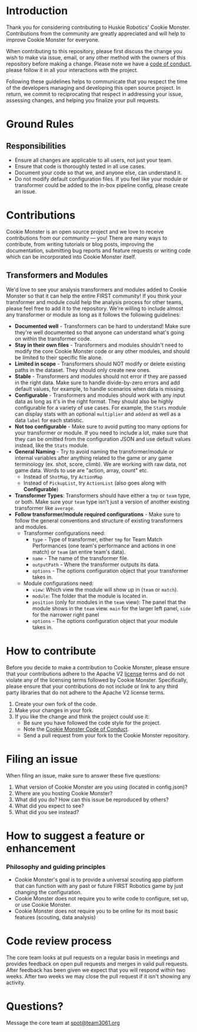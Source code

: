 # Introduction

Thank you for considering contributing to Huskie Robotics' Cookie Monster. Contributions from the community are greatly appreciated and will help to improve Cookie Monster for everyone.

When contributing to this repository, please first discuss the change you wish to make via issue, email, or any other method with the owners of this repository before making a change.
Please note we have a [code of conduct](CODE_OF_CONDUCT.md), please follow it in all your interactions with the project.

Following these guidelines helps to communicate that you respect the time of the developers managing and developing this open source project. In return, we commit to  reciprocating  that respect in addressing your issue, assessing changes, and helping you finalize your pull requests.


# Ground Rules
## Responsibilities
* Ensure all changes are applicable to all users, not just your team.
* Ensure that code is thoroughly tested in all use cases.
* Document your code so that we, and anyone else, can understand it.
* Do not modify default configuration files. If you feel like your module or transformer could be added to the in-box pipeline config, please create an issue.

# Contributions

Cookie Monster is an open source project and we love to receive contributions from our community — you! There are many ways to contribute, from writing tutorials or blog posts, improving the documentation, submitting bug reports and feature requests or writing code which can be incorporated into Cookie Monster itself.

## Transformers and Modules
We'd love to see your analysis transformers and modules added to Cookie Monster so that it can help the entire FIRST community! If you think your transformer and module could help the analysis process for other teams, please feel free to add it to the repository. We're willing to include almost any transformer or module as long as it follows the following guidelines:
* **Documented well** - Transformers can be hard to understand! Make sure they're well documented so that anyone can understand what's going on within the transformer code.
* **Stay in their own files** - Transformers and modules shouldn't need to modify the core Cookie Monster code or any other modules, and should be limited to their specific file alone.
* **Limited in scope** - Transformers should NOT modify or delete existing paths in the dataset. They should only create new ones.
* **Stable** - Transformers and modules should not error if they are passed in the right data. Make sure to handle divide-by-zero errors and add default values, for example, to handle scenarios when  data is missing.
* **Configurable** - Transformers and modules should work with any input data as long as it's in the right format. They should also be highly configurable for a variety of use cases. For example, the `Stats` module can display stats with an optional `multiplier` and `addend` as well as a data `label` for each statistic.
* **Not too configurable** - Make sure to avoid putting too many options for your transformer or module. If you need to include a lot, make sure that they can be omitted from the configuration JSON and use default values instead, like the `Stats` module.
* **General Naming** - Try to avoid naming the transformer/module or internal variables after anything related to the game or any game terminology (ex. shot, score, climb). We are working with raw data, not game data. Words to use are "action, array, count" etc.
    * Instead of `ShotMap`, try `ActionMap`
    * Instead of `PickupList`, try `ActionList` (also goes along with **Configurable**)
* **Transformer Types**: Transformers should have either a `tmp` or `team` type, or both. Make sure your `team` type isn't just a version of another existing transformer like `average`.
* **Follow transformer/module required configurations** - Make sure to follow the general conventions and structure of existing transformers and modules.
    * Transformer configurations need:
        * `type` - Type of transformer, either `tmp` for Team Match Performances (one team's performance and actions in one match) or `team` (an entire team's data).
        * `name` - The name of the transformer file.
        * `outputPath` - Where the transformer outputs its data.
        * `options` - The options configuration object that your transformer takes in.
    * Module configurations need:
        * `view`: Which view the module will show up in (`team` or `match`).
        * `module`: The folder that the module is located in.
        * `position` (only for modules in the `team` view): The panel that the module shows in the `team` view. `main` for the larger left panel, `side` for the narrower right panel
        * `options` - The options configuration object that your module takes in.


# How to contribute
Before you decide to make a contribution to Cookie Monster, please ensure that your contributions adhere to the Apache V2 [license](LICENSE) terms and do not violate any of the licensing terms followed by Cookie Monster. Specifically, please ensure that your contributions do not include or link to any third party libraries that do not adhere to the Apache V2 license terms. 

1. Create your own fork of the code.
2. Make your changes in your fork.
3. If you like the change and think the project could use it:
    * Be sure you have followed the code style for the project.
    * Note the [Cookie Monster Code of Conduct](CODE_OF_CONDUCT.md).
    * Send a pull request from your fork to the Cookie Monster repository.

# Filing an issue
When filing an issue, make sure to answer these five questions:

1. What version of Cookie Monster are you using (located in config.json)?
2. Where are you hosting Cookie Monster?
3. What did you do? How can this issue be reproduced by others?
4. What did you expect to see?
5. What did you see instead?

# How to suggest a feature or enhancement
### Philosophy and guiding principles

* Cookie Monster's goal is to provide a universal scouting app platform that can function with any past or future FIRST Robotics game by just changing the configuration.
* Cookie Monster does not require you to write code to configure, set up, or use Cookie Monster.
* Cookie Monster does not require you to be online for its most basic features (scouting, data analysis)

# Code review process
The core team looks at pull requests on a regular basis in meetings and provides feedback on open pull requests and merges in valid pull requests.
After feedback has been given we expect that you will respond within two weeks. After two weeks we may close the pull request if it isn't showing any activity.

# Questions?
Message the core team at [spot@team3061.org](spot@team3061.org)

